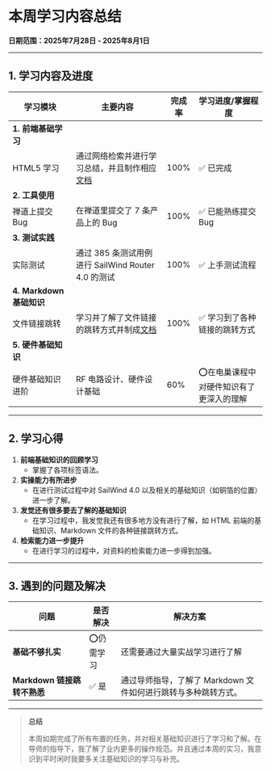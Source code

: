 # 本周学习内容总结  
**日期范围：2025年7月28日 - 2025年8月1日**  

---

## 1. 学习内容及进度  

| 学习模块                 | 主要内容                                                     | 完成率 | 学习进度/掌握程度                       |
| ------------------------ | ------------------------------------------------------------ | ------ | --------------------------------------- |
| **1. 前端基础学习**      |                                                              |        |                                         |
| HTML5 学习               | 通过网络检索并进行学习总结，并且制作相应[文档](https://github.com/oliver2981/Intern/tree/main/Internship/HTML5) | 100%   | ✅ 已完成                                |
| **2. 工具使用**          |                                                              |        |                                         |
| 禅道上提交 Bug           | 在禅道里提交了 7 条产品上的 Bug                              | 100%   | ✅ 已能熟练提交 Bug                      |
| **3. 测试实践**          |                                                              |        |                                         |
| 实际测试                 | 通过 385 条测试用例进行 SailWind Router 4.0 的测试           | 100%   | ✅ 上手测试流程                          |
| **4. Markdown 基础知识** |                                                              |        |                                         |
| 文件链接跳转             | 学习并了解了文件链接的跳转方式并制成[文档](https://github.com/oliver2981/Intern/blob/main/Internship/Tools/Markdown%E8%B7%B3%E8%BD%AC%E9%93%BE%E6%8E%A5%E5%85%A8%E6%96%B9%E5%BC%8F%E6%80%BB%E7%BB%93.md) | 100%   | ✅ 学习到了各种链接的跳转方式            |
| **5. 硬件基础知识**      |                                                              |        |                                         |
| 硬件基础知识进阶         | RF 电路设计、硬件设计基础                                    | 60%    | ⭕在电巢课程中对硬件知识有了更深入的理解 |

---

## 2. 学习心得  
1. **前端基础知识的回顾学习** 
   - 掌握了各项标签语法。
2. **实操能力有所进步**  
   - 在进行测试过程中对 SailWind 4.0 以及相关的基础知识（如铜箔的位置）进一步了解。
3. **发觉还有很多要去了解的基础知识**
   * 在学习过程中，我发觉我还有很多地方没有进行了解，如 HTML 前端的基础知识、Markdown 文件的各种链接跳转方式。  
4. **检索能力进一步提升**  
   - 在进行学习的过程中，对资料的检索能力进一步得到加强。

---

## 3. 遇到的问题及解决  
| 问题                        | 是否解决  | 解决方案                                                     |
| --------------------------- | --------- | ------------------------------------------------------------ |
| **基础不够扎实**            | ⭕仍需学习 | 还需要通过大量实战学习进行了解                               |
| **Markdown 链接跳转不熟悉** | ✅ 是      | 通过导师指导，了解了 Markdown 文件如何进行跳转与多种跳转方式。 |



---

> **总结**  
>
> 本周如期完成了所有布置的任务，并对相关基础知识进行了学习和了解。在导师的指导下，我了解了业内更多的操作规范。并且通过本周的实习，我意识到平时闲时我要多关注基础知识的学习与补充。